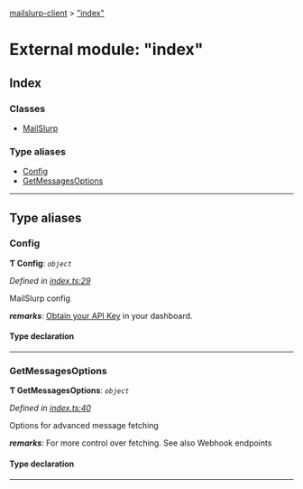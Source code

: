 [mailslurp-client](../README.md) > ["index"](../modules/_index_.md)

# External module: "index"

## Index

### Classes

* [MailSlurp](../classes/_index_.mailslurp.md)

### Type aliases

* [Config](_index_.md#config)
* [GetMessagesOptions](_index_.md#getmessagesoptions)

---

## Type aliases

<a id="config"></a>

###  Config

**Ƭ Config**: *`object`*

*Defined in [index.ts:29](https://github.com/mailslurp/mailslurp-client-ts-js/blob/3663d9c/index.ts#L29)*

MailSlurp config

*__remarks__*: [Obtain your API Key](https://app.mailslurp.com) in your dashboard.

#### Type declaration

___
<a id="getmessagesoptions"></a>

###  GetMessagesOptions

**Ƭ GetMessagesOptions**: *`object`*

*Defined in [index.ts:40](https://github.com/mailslurp/mailslurp-client-ts-js/blob/3663d9c/index.ts#L40)*

Options for advanced message fetching

*__remarks__*: For more control over fetching. See also Webhook endpoints

#### Type declaration

___

